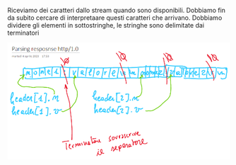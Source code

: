 Riceviamo dei caratteri dallo stream quando sono disponibili. Dobbiamo fin da subito cercare di interpretaare questi caratteri che arrivano. Dobbiamo dividere gli elementi in sottostringhe, le stringhe sono delimitate dai terminatori

![1680777308885](image/LEC230406/1680777308885.png)
